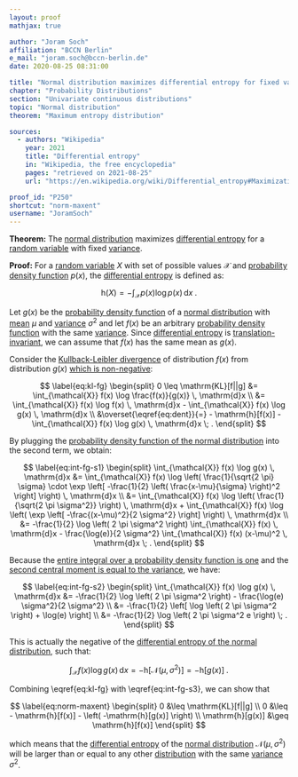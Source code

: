 ```yaml
---
layout: proof
mathjax: true

author: "Joram Soch"
affiliation: "BCCN Berlin"
e_mail: "joram.soch@bccn-berlin.de"
date: 2020-08-25 08:31:00

title: "Normal distribution maximizes differential entropy for fixed variance"
chapter: "Probability Distributions"
section: "Univariate continuous distributions"
topic: "Normal distribution"
theorem: "Maximum entropy distribution"

sources:
  - authors: "Wikipedia"
    year: 2021
    title: "Differential entropy"
    in: "Wikipedia, the free encyclopedia"
    pages: "retrieved on 2021-08-25"
    url: "https://en.wikipedia.org/wiki/Differential_entropy#Maximization_in_the_normal_distribution"

proof_id: "P250"
shortcut: "norm-maxent"
username: "JoramSoch"
---
```



**Theorem:** The [normal distribution](/D/norm) maximizes [differential entropy](/D/dent) for a [random variable](/D/rvar) with fixed [variance](/D/var).


**Proof:** For a [random variable](/D/rvar) $X$ with set of possible values $\mathcal{X}$ and [probability density function](/D/pdf) $p(x)$, the [differential entropy](/D/dent) is defined as:

$$ \label{eq:dent}
\mathrm{h}(X) = - \int_{\mathcal{X}} p(x) \log p(x) \, \mathrm{d}x \; .
$$

Let $g(x)$ be the [probability density function](/D/pdf) of a [normal distribution](/D/norm) with [mean](/D/mean) $\mu$ and [variance](/D/var) $\sigma^2$ and let $f(x)$ be an arbitrary [probability density function](/D/pdf) with the same [variance](/D/var). Since [differential entropy](/D/dent) is [translation-invariant](/P/dent-inv), we can assume that $f(x)$ has the same mean as $g(x)$.

Consider the [Kullback-Leibler divergence](/D/kl) of distribution $f(x)$ from distribution $g(x)$ [which is non-negative](/P/kl-nonneg):

$$ \label{eq:kl-fg}
\begin{split}
0 \leq \mathrm{KL}[f||g] &= \int_{\mathcal{X}} f(x) \log \frac{f(x)}{g(x)} \, \mathrm{d}x \\
&= \int_{\mathcal{X}} f(x) \log f(x) \, \mathrm{d}x - \int_{\mathcal{X}} f(x) \log g(x) \, \mathrm{d}x \\
&\overset{\eqref{eq:dent}}{=} - \mathrm{h}[f(x)] - \int_{\mathcal{X}} f(x) \log g(x) \, \mathrm{d}x \; .
\end{split}
$$

By plugging the [probability density function of the normal distribution](/P/norm-pdf) into the second term, we obtain:

$$ \label{eq:int-fg-s1}
\begin{split}
\int_{\mathcal{X}} f(x) \log g(x) \, \mathrm{d}x &= \int_{\mathcal{X}} f(x) \log \left( \frac{1}{\sqrt{2 \pi} \sigma} \cdot \exp \left[ -\frac{1}{2} \left( \frac{x-\mu}{\sigma} \right)^2 \right] \right) \, \mathrm{d}x \\
&= \int_{\mathcal{X}} f(x) \log \left( \frac{1}{\sqrt{2 \pi \sigma^2}} \right) \, \mathrm{d}x + \int_{\mathcal{X}} f(x) \log \left( \exp \left[ -\frac{(x-\mu)^2}{2 \sigma^2} \right] \right) \, \mathrm{d}x \\
&= -\frac{1}{2} \log \left( 2 \pi \sigma^2 \right) \int_{\mathcal{X}} f(x) \, \mathrm{d}x - \frac{\log(e)}{2 \sigma^2} \int_{\mathcal{X}} f(x) (x-\mu)^2 \, \mathrm{d}x \; .
\end{split}
$$

Because the [entire integral over a probability density function is one](/D/pdf) and the [second central moment is equal to the variance](/P/momcent-2nd), we have:

$$ \label{eq:int-fg-s2}
\begin{split}
\int_{\mathcal{X}} f(x) \log g(x) \, \mathrm{d}x &= -\frac{1}{2} \log \left( 2 \pi \sigma^2 \right) - \frac{\log(e) \sigma^2}{2 \sigma^2} \\
&= -\frac{1}{2} \left[ \log \left( 2 \pi \sigma^2 \right) + \log(e) \right] \\
&= -\frac{1}{2} \log \left( 2 \pi \sigma^2 e \right) \; .
\end{split}
$$

This is actually the negative of the [differential entropy of the normal distribution](/P/norm-dent), such that:

$$ \label{eq:int-fg-s3}
\int_{\mathcal{X}} f(x) \log g(x) \, \mathrm{d}x = -\mathrm{h}[\mathcal{N}(\mu,\sigma^2)] = -\mathrm{h}[g(x)] \; .
$$

Combining \eqref{eq:kl-fg} with \eqref{eq:int-fg-s3}, we can show that

$$ \label{eq:norm-maxent}
\begin{split}
0 &\leq \mathrm{KL}[f||g] \\
0 &\leq - \mathrm{h}[f(x)] - \left( -\mathrm{h}[g(x)] \right) \\
\mathrm{h}[g(x)] &\geq \mathrm{h}[f(x)]
\end{split}
$$

which means that the [differential entropy](/D/dent) of the [normal distribution](/D/norm) $\mathcal{N}(\mu, \sigma^2)$ will be larger than or equal to any other [distribution](/D/dist) with the same [variance](/D/var) $\sigma^2$.